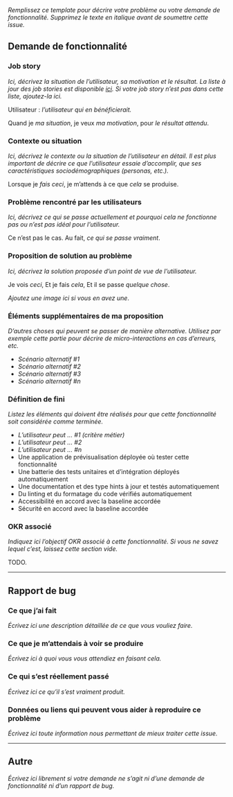 _Remplissez ce template pour décrire votre problème ou votre demande de
fonctionnalité. Supprimez le texte en italique avant de soumettre cette issue._

## Demande de fonctionnalité

### Job story

_Ici, décrivez la situation de l’utilisateur, sa motivation et le résultat.
La liste à jour des job stories est disponible [ici](https://github.com/ecolabdata/ecospheres-front/milestones).
Si votre job story n’est pas dans cette liste, ajoutez-la ici._

Utilisateur : _l’utilisateur qui en bénéficierait._

Quand je _ma situation_,
je veux _ma motivation_,
pour _le résultat attendu_.

### Contexte ou situation

_Ici, décrivez le contexte ou la situation de l’utilisateur en détail. Il est
plus important de décrire ce que l’utilisateur essaie d’accomplir, que ses
caractéristiques sociodémographiques (personas, etc.)._

Lorsque je _fais ceci_,
je m’attends à ce que _cela_ se produise.

### Problème rencontré par les utilisateurs

_Ici, décrivez ce qui se passe actuellement et pourquoi cela ne fonctionne pas
ou n’est pas idéal pour l’utilisateur._

Ce n’est pas le cas.
Au fait, _ce qui se passe vraiment_.

### Proposition de solution au problème

_Ici, décrivez la solution proposée d’un point de vue de l’utilisateur._

Je vois _ceci_,
Et je fais _cela_,
Et il se passe _quelque chose_.

_Ajoutez une image ici si vous en avez une_.

### Éléments supplémentaires de ma proposition

_D’autres choses qui peuvent se passer de manière alternative. Utilisez par
exemple cette partie pour décrire de micro-interactions en cas d’erreurs, etc._

- _Scénario alternatif #1_
- _Scénario alternatif #2_
- _Scénario alternatif #3_
- _Scénario alternatif #n_

### Définition de fini

_Listez les éléments qui doivent être réalisés pour que cette fonctionnalité
soit considérée comme terminée._

- _L’utilisateur peut ... #1 (critère métier)_
- _L’utilisateur peut ... #2_
- _L’utilisateur peut ... #n_
- Une application de prévisualisation déployée où tester cette fonctionnalité
- Une batterie des tests unitaires et d’intégration déployés automatiquement
- Une documentation et des type hints à jour et testés automatiquement
- Du linting et du formatage du code vérifiés automatiquement
- Accessibilité en accord avec la baseline accordée
- Sécurité en accord avec la baseline accordée

### OKR associé

_Indiquez ici l’objectif OKR associé à cette fonctionnalité. Si vous ne savez
lequel c’est, laissez cette section vide._

TODO.

---

## Rapport de bug

### Ce que j’ai fait

_Écrivez ici une description détaillée de ce que vous vouliez faire._

### Ce que je m’attendais à voir se produire

_Écrivez ici à quoi vous vous attendiez en faisant cela._

### Ce qui s’est réellement passé

_Écrivez ici ce qu’il s’est vraiment produit._

### Données ou liens qui peuvent vous aider à reproduire ce problème

_Écrivez ici toute information nous permettant de mieux traiter cette issue._

---

## Autre

_Écrivez ici librement si votre demande ne s’agit ni d’une demande de
fonctionnalité ni d’un rapport de bug._
